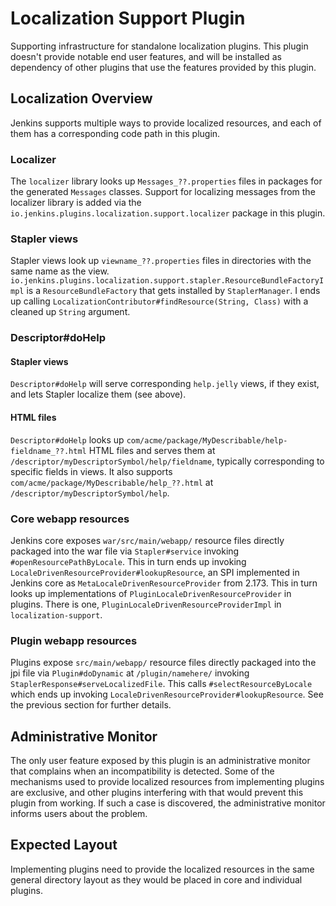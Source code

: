 # Localization Support Plugin

Supporting infrastructure for standalone localization plugins.
This plugin doesn't provide notable end user features, and will be installed as dependency of other plugins that use the features provided by this plugin.

## Localization Overview

Jenkins supports multiple ways to provide localized resources, and each of them has a corresponding code path in this plugin.


### Localizer

The `localizer` library looks up `Messages_??.properties` files in packages for the generated `Messages` classes.
Support for localizing messages from the localizer library is added via the `io.jenkins.plugins.localization.support.localizer` package in this plugin.


### Stapler views

Stapler views look up `viewname_??.properties` files in directories with the same name as the view.
`io.jenkins.plugins.localization.support.stapler.ResourceBundleFactoryImpl` is a `ResourceBundleFactory` that gets installed by `StaplerManager`.
I ends up calling `LocalizationContributor#findResource(String, Class)` with a cleaned up `String` argument.
<!-- TODO details -->
<!-- TODO are localized views (the entire Jelly) a thing, or just resources? -->


### Descriptor#doHelp

#### Stapler views

`Descriptor#doHelp` will serve corresponding `help.jelly` views, if they exist, and lets Stapler localize them (see above).


#### HTML files

`Descriptor#doHelp` looks up `com/acme/package/MyDescribable/help-fieldname_??.html` HTML files and serves them at `/descriptor/myDescriptorSymbol/help/fieldname`, typically corresponding to specific fields in views.
It also supports `com/acme/package/MyDescribable/help_??.html` at `/descriptor/myDescriptorSymbol/help`.


### Core webapp resources

Jenkins core exposes `war/src/main/webapp/` resource files directly packaged into the war file via `Stapler#service` invoking `#openResourcePathByLocale`.
This in turn ends up invoking `LocaleDrivenResourceProvider#lookupResource`, an SPI implemented in Jenkins core as `MetaLocaleDrivenResourceProvider` from 2.173.
This in turn looks up implementations of `PluginLocaleDrivenResourceProvider` in plugins.
There is one, `PluginLocaleDrivenResourceProviderImpl` in `localization-support`.


### Plugin webapp resources

Plugins expose `src/main/webapp/` resource files directly packaged into the jpi file via `Plugin#doDynamic` at `/plugin/namehere/` invoking `StaplerResponse#serveLocalizedFile`.
This calls `#selectResourceByLocale` which ends up invoking `LocaleDrivenResourceProvider#lookupResource`.
See the previous section for further details.



## Administrative Monitor

The only user feature exposed by this plugin is an administrative monitor that complains when an incompatibility is detected.
Some of the mechanisms used to provide localized resources from implementing plugins are exclusive, and other plugins interfering with that would prevent this plugin from working.
If such a case is discovered, the administrative monitor informs users about the problem.



## Expected Layout

Implementing plugins need to provide the localized resources in the same general directory layout as they would be placed in core and individual plugins.

